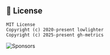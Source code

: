 ## 📜 License

```
MIT License
Copyright (c) 2020-present lowlighter
Copyright (c) 2025-present gh-metrics
```

![Sponsors](https://github.com/gh-metrics/metrics/blob/examples/metrics.sponsors.svg)
